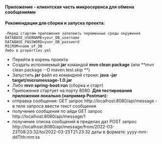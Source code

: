 #### Приложение - клиентская часть микросервиса для обмена сообщениями

#### Рекомендации для сборки и запуска проекта:
```
-Перед стартом приложения заполнить переменные среды окружения
DATABASE_USERNAME=your_DB_username
DATABASE_PASSWORD=yuor_DB_password
MICROM=name_of_DB
Либо в properties.yml 
```
- Перейти в корень проекта
- Создать исполняемый **jar** командой  **mvn clean package** (или **mvn clean package --D maven.test.skip **)
- Запустить **jar** файл из командной строки: **java -jar target/micromessage-1.0.jar**
- Либо **mvn spring-boot:run** (сборка и старт)
- Приложение стартует на порту 8080.
  **Для тестирования приложения локально (например Postman):**
- отправка сообщения: GET запрос http://localhost:8080/api/message - в теле запроса ввести текст сообщения
- получение сообщения по айди GET запрос http://localhost:8080/api/message/1
- получение списка сообщений в пределах дат POST запрос
  http://localhost:8080/api/message/from/2022-03-23T08:23:32/to/2022-03-25T21:23:32
  даты в формате: yyyy-mm-ddThh:mm:ss